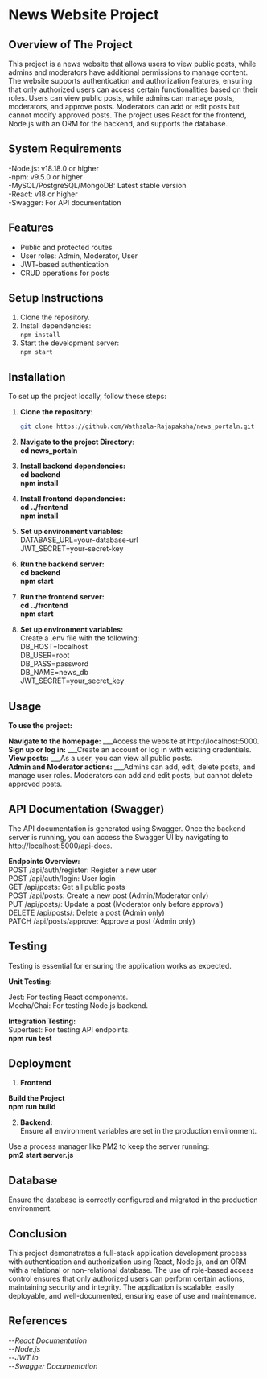 # News Website Project #


## Overview of The Project
This project is a news website that allows users to view public posts, while admins and moderators have additional permissions to manage content. The website supports authentication and authorization features, ensuring that only authorized users can access certain functionalities based on their roles. Users can view public posts, while admins can manage posts, moderators, and approve posts. Moderators can add or edit posts but cannot modify approved posts. The project uses React for the frontend, Node.js with an ORM for the backend, and supports the database.

## System Requirements
-Node.js: v18.18.0 or higher <br>
-npm: v9.5.0 or higher<br>
-MySQL/PostgreSQL/MongoDB: Latest stable version <br>
-React: v18 or higher <br>
-Swagger: For API documentation <br>


## Features
- Public and protected routes <br>
- User roles: Admin, Moderator, User <br>
- JWT-based authentication <br>
- CRUD operations for posts <br>

## Setup Instructions
1. Clone the repository. <br>
2. Install dependencies: <br>
`npm install` <br>
3. Start the development server: <br> 
`npm start` <br>


## Installation
To set up the project locally, follow these steps:

1. **Clone the repository**:
   ```bash
   git clone https://github.com/Wathsala-Rajapaksha/news_portaln.git

2. **Navigate to the project Directory**: <br>
**cd news_portaln**

3. **Install backend dependencies:** <br>
**cd backend** <br>
**npm install** <br>

4. **Install frontend dependencies:** <br>
**cd ../frontend** <br>
**npm install** <br>

5. **Set up environment variables:** <br>
DATABASE_URL=your-database-url <br>
JWT_SECRET=your-secret-key <br>

6. **Run the backend server:** <br>
**cd backend** <br>
**npm start** <br>

7. **Run the frontend server:** <br>
**cd ../frontend** <br>
**npm start**

8. **Set up environment variables:** <br>
Create a .env file with the following: <br>
DB_HOST=localhost <br>
DB_USER=root <br>
DB_PASS=password <br>
DB_NAME=news_db <br>
JWT_SECRET=your_secret_key <br>

## Usage ##
**To use the project:** <br>

**Navigate to the homepage:** ___Access the website at http://localhost:5000. <br>
**Sign up or log in:**  ___Create an account or log in with existing credentials.  <br>
**View posts:**  ___As a user, you can view all public posts.  <br>
**Admin and Moderator actions:**  ___Admins can add, edit, delete posts, and manage user roles.
                                 Moderators can add and edit posts, but cannot delete approved posts. <br>


## API Documentation (Swagger) ## 
The API documentation is generated using Swagger. Once the backend server is running, you can access the Swagger UI by navigating to http://localhost:5000/api-docs. <br>

**Endpoints Overview:**<br>
POST /api/auth/register: Register a new user <br>
POST /api/auth/login: User login<br>
GET /api/posts: Get all public posts <br>
POST /api/posts: Create a new post (Admin/Moderator only) <br>
PUT /api/posts/: Update a post (Moderator only before approval) <br>
DELETE /api/posts/: Delete a post (Admin only) <br>
PATCH /api/posts/approve: Approve a post (Admin only)<br>

## Testing ##
Testing is essential for ensuring the application works as expected.<br>

**Unit Testing:** <br>

Jest: For testing React components.<br>
Mocha/Chai: For testing Node.js backend.<br>

**Integration Testing:** <br>
Supertest: For testing API endpoints.<br>
**npm run test** <br>

## Deployment ##
1. **Frontend**<br>

**Build the Project**<br>
**npm run build**<br>

2. **Backend:** <br>
Ensure all environment variables are set in the production environment.<br>

Use a process manager like PM2 to keep the server running:<br>
**pm2 start server.js** <br>

## Database ##
Ensure the database is correctly configured and migrated in the production environment.<br>

## Conclusion ##
This project demonstrates a full-stack application development process with authentication and authorization using React, Node.js, and an ORM with a relational or non-relational database. The use of role-based access control ensures that only authorized users can perform certain actions, maintaining security and integrity. The application is scalable, easily deployable, and well-documented, ensuring ease of use and maintenance.

## References ##
--*React Documentation* <br>
--*Node.js* <br>
--*JWT.io* <br>
--*Swagger Documentation* <br>























